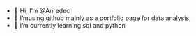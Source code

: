 - 👋 Hi, I’m @Anredec
- 👀 I’musing github mainly as a portfolio page for data analysis
- 🌱 I’m currently learning sql and python



